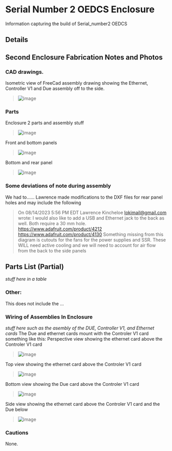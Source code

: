 # Serial Number 2 OEDCS Enclosure
Information capturing the build of Serial_number2 OEDCS 

## Details

## Second Enclosure Fabrication Notes and Photos
### CAD drawings. 
Isometric view of FreeCad assembly drawing showing the Ethernet, Controller V1 and Due assembly off to the side.
> ![image](https://github.com/PubInv/NASA-COG/assets/5836181/acfafbcd-7913-475d-9ad6-6f1f11418265)


### Parts
Enclosure 2 parts and assembly stuff  
> ![image](https://github.com/PubInv/NASA-COG/assets/5836181/9dab912b-28cb-4386-8f40-10f697fbf17d)


Front and bottom panels  
> ![image](https://github.com/PubInv/NASA-COG/assets/5836181/1ba6a514-0766-42b5-b962-10cde6caf6db)

Bottom and rear panel  
> ![image](https://github.com/PubInv/NASA-COG/assets/5836181/d1fb86b1-aba0-497a-8afb-62906055a8eb)

### Some deviations of note during assembly
We had to......
Lawrence made modifications to the DXF files for rear panel holes
and may include the following
> On 08/14/2023 5:56 PM EDT Lawrence Kincheloe <lokimail@gmail.com> wrote:
> I would also like to add a USB and Ethernet jack to the back as well.
> Both require a 30 mm hole. 
> https://www.adafruit.com/product/4212
> https://www.adafruit.com/product/4130
> Something missing from this diagram is cutouts for the fans for the power supplies and SSR. These WILL need active cooling and we will need to account for air flow from the back to the side panels 


## Parts List (Partial)
*stuff here in a table*

### Other:
This does not include the ...



### Wiring of Assemblies In Enclosure

*stuff here such as the asembly of the DUE, Controller V1, and Ethernet cards*
The Due and ethernet cards mount with the Controler V1 card something like this:
Perspective view showing the ethernet card above the Controler V1 card  
> ![image](https://github.com/PubInv/NASA-COG/assets/5836181/e5904003-5be9-498d-9022-c9622d325134)  

Top view showing the ethernet card above the Controler V1 card  
> ![image](https://github.com/PubInv/NASA-COG/assets/5836181/2326fc6e-f0ea-490a-a77b-af1999822e3f)  

Bottom view showing the Due card above the Controler V1 card  
> ![image](https://github.com/PubInv/NASA-COG/assets/5836181/b7303e91-6245-4c1b-b752-4ef066096f38)

Side view showing the ethernet card above the Controler V1 card and the Due below
> ![image](https://github.com/PubInv/NASA-COG/assets/5836181/905927c0-e418-4f2e-86d9-dd53f211a30b)




### Cautions
None.


